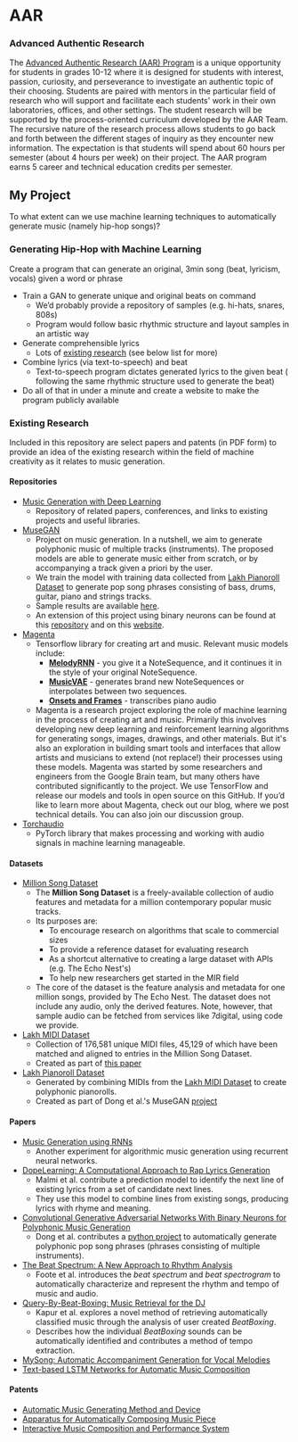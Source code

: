 # AAR

### Advanced Authentic Research

The [Advanced Authentic Research (AAR) Program](https://aar.pausd.org) is a
unique opportunity for students in grades 10-12 where it is designed for
students with interest, passion, curiosity, and perseverance to investigate an
authentic topic of their choosing. Students are paired with mentors in the
particular field of research who will support and facilitate each students' work
in their own laboratories, offices, and other settings. The student research
will be supported by the process-oriented curriculum developed by the AAR Team.
The recursive nature of the research process allows students to go back and
forth between the different stages of inquiry as they encounter new information.
The expectation is that students will spend about 60 hours per semester (about
4 hours per week) on their project. The AAR program earns 5 career and technical
education credits per semester.

## My Project

To what extent can we use machine learning techniques to automatically generate
music (namely hip-hop songs)?

### Generating Hip-Hop with Machine Learning

Create a program that can generate an original, 3min song (beat, lyricism,
vocals) given a word or phrase
- Train a GAN to generate unique and original beats on command
  - We’d probably provide a repository of samples (e.g. hi-hats, snares, 808s)
  - Program would follow basic rhythmic structure and layout samples in an
    artistic way
- Generate comprehensible lyrics
  - Lots of [existing research](https://arxiv.org/pdf/1611.00379.pdf) (see below
    list for more)
- Combine lyrics (via text-to-speech) and beat
  - Text-to-speech program dictates generated lyrics to the given beat (
    following the same rhythmic structure used to generate the beat)
- Do all of that in under a minute and create a website to make the program
  publicly available

### Existing Research

Included in this repository are select papers and patents (in PDF form) to
provide an idea of the existing research within the field of machine creativity
as it relates to music generation.

#### Repositories

- [Music Generation with Deep
  Learning](https://github.com/umbrellabeach/music-generation-with-DL)
  - Repository of related papers, conferences, and links to existing projects
    and useful libraries.
- [MuseGAN](https://github.com/salu133445/musegan)
  - Project on music generation. In a nutshell, we aim to generate polyphonic
    music of multiple tracks (instruments). The proposed models are able to
    generate music either from scratch, or by accompanying a track given a
    priori by the user.
  - We train the model with training data collected from
    [Lakh Pianoroll Dataset](https://salu133445.github.io/lakh-pianoroll-dataset/)
    to generate pop song phrases consisting of bass, drums, guitar, piano and
    strings tracks.
  - Sample results are available [here](https://salu133445.github.io/musegan/results).
  - An extension of this project using binary neurons can be found at this
    [repository](https://github.com/salu133445/bmusegan) and on this
    [website](https://salu133445.github.io/bmusegan/).
- [Magenta](https://github.com/tensorflow/magenta)
  - Tensorflow library for creating art and music. Relevant music models
    include:
    - [**MelodyRNN**](https://github.com/tensorflow/magenta/tree/master/magenta/models/melody_rnn) -
      you give it a NoteSequence, and it continues it in the style of your original NoteSequence.
    - [**MusicVAE**](https://github.com/tensorflow/magenta/tree/master/magenta/models/music_vae) -
      generates brand new NoteSequences or interpolates between two sequences.
    - [**Onsets and Frames**](https://github.com/tensorflow/magenta/tree/master/magenta/models/onsets_frames_transcription) -
      transcribes piano audio
  - Magenta is a research project exploring the role of machine learning in the
    process of creating art and music. Primarily this involves developing new
    deep learning and reinforcement learning algorithms for generating songs,
    images, drawings, and other materials. But it's also an exploration in
    building smart tools and interfaces that allow artists and musicians to
    extend (not replace!) their processes using these models. Magenta was
    started by some researchers and engineers from the Google Brain team, but
    many others have contributed significantly to the project. We use TensorFlow
    and release our models and tools in open source on this GitHub. If you’d
    like to learn more about Magenta, check out our blog, where we post
    technical details. You can also join our discussion group.
- [Torchaudio](https://github.com/pytorch/audio)
  - PyTorch library that makes processing and working with audio signals in
    machine learning manageable.

#### Datasets

- [Million Song Dataset](http://millionsongdataset.com/)
  - The **Million Song Dataset** is a freely-available collection of audio features
    and metadata for a million contemporary popular music tracks.
  - Its purposes are:
    - To encourage research on algorithms that scale to commercial sizes
    - To provide a reference dataset for evaluating research
    - As a shortcut alternative to creating a large dataset with APIs (e.g. The Echo Nest's)
    - To help new researchers get started in the MIR field
  - The core of the dataset is the feature analysis and metadata for one million
    songs, provided by The Echo Nest. The dataset does not include any audio,
    only the derived features. Note, however, that sample audio can be fetched
    from services like 7digital, using code we provide.
- [Lakh MIDI Dataset](https://colinraffel.com/projects/lmd/)
  - Collection of 176,581 unique MIDI files, 45,129 of which have been matched
    and aligned to entries in the Million Song Dataset.
  - Created as part of [this paper](https://academiccommons.columbia.edu/doi/10.7916/D8N58MHV)
- [Lakh Pianoroll Dataset](https://salu133445.github.io/lakh-pianoroll-dataset/)
  - Generated by combining MIDIs from the [Lakh MIDI Dataset](https://colinraffel.com/projects/lmd/)
    to create polyphonic pianorolls.
  - Created as part of Dong et al.'s MuseGAN [project](https://github.com/salu133445/musegan)

#### Papers

- [Music Generation using RNNs](https://github.com/unnati-xyz/music-generation)
  - Another experiment for algorithmic music generation using recurrent neural
    networks.
- [DopeLearning: A Computational Approach to Rap Lyrics
  Generation](https://www.kdd.org/kdd2016/papers/files/adf0399-malmiA.pdf)
  - Malmi et al. contribute a prediction model to identify the next line of
    existing lyrics from a set of candidate next lines.
  - They use this model to combine lines from existing songs, producing lyrics
    with rhyme and meaning.
- [Convolutional Generative Adversarial Networks With Binary Neurons for
  Polyphonic Music
  Generation](https://salu133445.github.io/bmusegan/pdf/bmusegan-ismir2018-paper.pdf)
    - Dong et al. contributes a [python project](https://github.com/salu133445/musegan)
      to automatically generate polyphonic pop song phrases (phrases consisting
      of multiple instruments).
- [The Beat Spectrum: A New Approach to Rhythm
  Analysis](http://rotorbrain.com/foote/papers/icme2001.pdf)
  - Foote et al. introduces the *beat spectrum* and *beat spectrogram* to
    automatically characterize and represent the rhythm and tempo of music and
    audio.
- [Query-By-Beat-Boxing: Music Retrieval for the
  DJ](http://rotorbrain.com/foote/papers/icme2001.pdf)
  - Kapur et al. explores a novel method of retrieving automatically classified
    music through the analysis of user created *BeatBoxing*.
  - Describes how the individual *BeatBoxing* sounds can be automatically
    identified and contributes a method of tempo extraction.
- [MySong: Automatic Accompaniment Generation for Vocal
  Melodies](https://www.microsoft.com/en-us/research/wp-content/uploads/2016/02/mysongchi2008.pdf)
- [Text-based LSTM Networks for Automatic Music
  Composition](https://arxiv.org/pdf/1604.05358.pdf)

#### Patents

- [Automatic Music Generating Method and
  Device](https://patentimages.storage.googleapis.com/d5/f7/de/e87de2c3729421/US6506969.pdf)
- [Apparatus for Automatically Composing Music
  Piece](https://patentimages.storage.googleapis.com/1e/7e/12/f97c11fdcb08b1/US4399731.pdf)
- [Interactive Music Composition and Performance
  System](https://patentimages.storage.googleapis.com/9b/03/70/5aacca6472b19c/US4526078.pdf)
